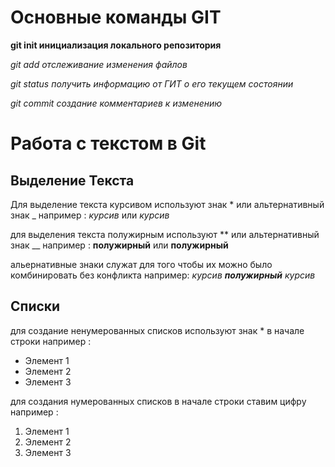 # Основные команды GIT

**git init инициализация локального репозитория**

*git add отслеживание изменения файлов*

*git status получить информацию от ГИТ о его текущем состоянии*

*git commit создание комментариев к изменению*

# Работа с текстом в Git

## Выделение Текста

Для выделение текста курсивом используют знак *  или альтернативный знак _ например :
*курсив* или _курсив_

для выделения текста полужирным используют ** или альтернативный знак __ например :
**полужирный** или __полужирный__

альернативные знаки служат для того чтобы их можно было комбинировать без конфликта например: 
*курсив __полужирный__ курсив*

## Списки

для создание ненумерованных списков используют знак * в начале строки например :
* Элемент 1
* Элемент 2
* Элемент 3

для создания нумерованных списков в начале строки ставим цифру например :
1. Элемент 1
2. Элемент 2
3. Элемент 3

##
##
##
##
##
##
